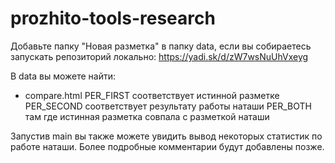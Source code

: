 # prozhito-tools-research

Добавьте папку "Новая разметка" в папку data, если вы собираетесь запускать репозиторий локально:
https://yadi.sk/d/zW7wsNuUhVxeyg

В data вы можете найти:
* compare.html 
PER_FIRST соответствует истинной разметке
PER_SECOND соответствует результату работы наташи
PER_BOTH там где истинная разметка совпала с разметкой наташи

Запустив main вы также можете увидить вывод некоторых статистик по работе наташи.
Более подробные комментарии будут добавлены позже.

